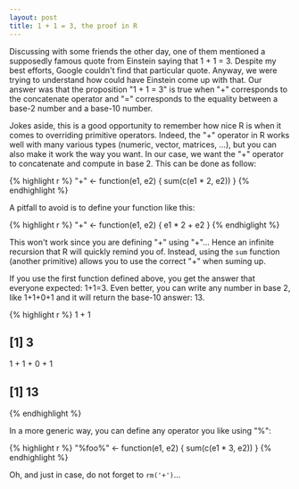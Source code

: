 ```yaml
---
layout: post
title: 1 + 1 = 3, the proof in R
---
```


Discussing with some friends the other day, one of them mentioned a supposedly famous quote from Einstein saying that 1 + 1 = 3. Despite my best efforts, Google couldn't find that particular quote. Anyway, we were trying to understand how could have Einstein come up with that. Our answer was that the proposition "1 + 1 = 3" is true when "+" corresponds to the concatenate operator and "=" corresponds to the equality between a base-2 number and a base-10 number.

Jokes aside, this is a good opportunity to remember how nice R is when it comes to overriding primitive operators. Indeed, the "+" operator in R works well with many various types (numeric, vector, matrices, ...), but you can also make it work the way you want. In our case, we want the "+" operator to concatenate and compute in base 2. This can be done as follow:


{% highlight r %}
"+" <- function(e1, e2) {
    sum(c(e1 * 2, e2))
}
{% endhighlight %}

A pitfall to avoid is to define your function like this:

{% highlight r %}
"+" <- function(e1, e2) {
    e1 * 2 + e2
}
{% endhiglight %}

This won't work since you are defining "+" using "+"... Hence an infinite recursion that R will quickly remind you of. Instead, using the `sum` function (another primitive) allows you to use the correct "+" when suming up.

If you use the first function defined above, you get the answer that everyone expected: 1+1=3. Even better, you can write any number in base 2, like 1+1+0+1 and it will return the base-10 answer: 13.


{% highlight r %}
1 + 1
## [1] 3
1 + 1 + 0 + 1
## [1] 13
{% endhighlight %}

In a more generic way, you can define any operator you like using "%":

{% highlight r %}
"%foo%" <- function(e1, e2) {
    sum(c(e1 * 3, e2))
}
{% endhighlight %}

Oh, and just in case, do not forget to `rm('+')`...

